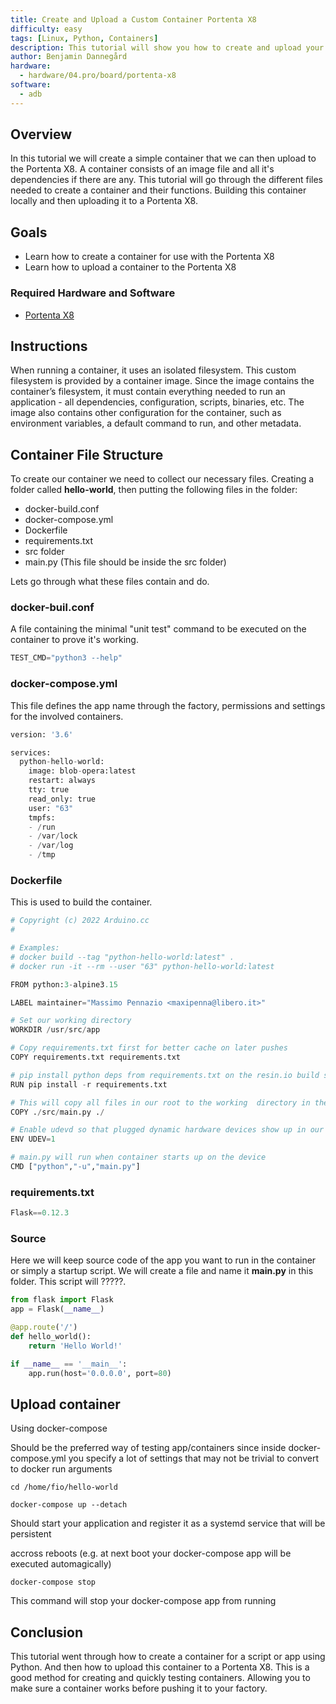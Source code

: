 ```yaml
---
title: Create and Upload a Custom Container Portenta X8
difficulty: easy
tags: [Linux, Python, Containers]
description: This tutorial will show you how to create and upload your custom container to your Portenta X8
author: Benjamin Dannegård
hardware:
  - hardware/04.pro/board/portenta-x8
software:
  - adb
---
```


## Overview

In this tutorial we will create a simple container that we can then upload to the Portenta X8. A container consists of an image file and all it's dependencies if there are any. This tutorial will go through the different files needed to create a container and their functions. Building this container locally and then uploading it to a Portenta X8.

## Goals

- Learn how to create a container for use with the Portenta X8
- Learn how to upload a container to the Portenta X8

### Required Hardware and Software

-   [Portenta X8](https://store.arduino.cc/portenta-x8)

## Instructions

When running a container, it uses an isolated filesystem. This custom filesystem is provided by a container image. Since the image contains the container’s filesystem, it must contain everything needed to run an application - all dependencies, configuration, scripts, binaries, etc. The image also contains other configuration for the container, such as environment variables, a default command to run, and other metadata.

## Container File Structure

To create our container we need to collect our necessary files. Creating a folder called **hello-world**, then putting the following files in the folder:
- docker-build.conf
- docker-compose.yml
- Dockerfile
- requirements.txt
- src folder
- main.py (This file should be inside the src folder)

Lets go through what these files contain and do.

### docker-buil.conf
A file containing the minimal "unit test" command to be executed on the container to prove it's working.

```python
TEST_CMD="python3 --help"
```

### docker-compose.yml
This file defines the app name through the factory, permissions and settings for the involved containers.

```python
version: '3.6'

services:
  python-hello-world:
    image: blob-opera:latest
    restart: always
    tty: true
    read_only: true
    user: "63"
    tmpfs:
    - /run
    - /var/lock
    - /var/log
    - /tmp
```

### Dockerfile
This is used to build the container.

```python
# Copyright (c) 2022 Arduino.cc
#

# Examples:
# docker build --tag "python-hello-world:latest" .
# docker run -it --rm --user "63" python-hello-world:latest

FROM python:3-alpine3.15

LABEL maintainer="Massimo Pennazio <maxipenna@libero.it>"

# Set our working directory
WORKDIR /usr/src/app

# Copy requirements.txt first for better cache on later pushes
COPY requirements.txt requirements.txt

# pip install python deps from requirements.txt on the resin.io build server
RUN pip install -r requirements.txt

# This will copy all files in our root to the working  directory in the container
COPY ./src/main.py ./

# Enable udevd so that plugged dynamic hardware devices show up in our container.
ENV UDEV=1

# main.py will run when container starts up on the device
CMD ["python","-u","main.py"]
```

### requirements.txt

```python
Flask==0.12.3
```

### Source
Here we will keep source code of the app you want to run in the container or simply a startup script. We will create a file and name it **main.py** in this folder. This script will ?????.

```python
from flask import Flask
app = Flask(__name__)

@app.route('/')
def hello_world():
    return 'Hello World!'

if __name__ == '__main__':
    app.run(host='0.0.0.0', port=80)
```

## Upload container

Using docker-compose

Should be the preferred way of testing app/containers since inside docker-compose.yml you specify a lot of settings that may not be trivial to convert to docker run arguments

```
cd /home/fio/hello-world
```
```
docker-compose up --detach
```

Should start your application and register it as a systemd service that will be persistent

accross reboots (e.g. at next boot your docker-compose app will be executed automagically)

```
docker-compose stop
```
This command will stop your docker-compose app from running


## Conclusion

This tutorial went through how to create a container for a script or app using Python. And then how to upload this container to a Portenta X8. This is a good method for creating and quickly testing containers. Allowing you to make sure a container works before pushing it to your factory.
